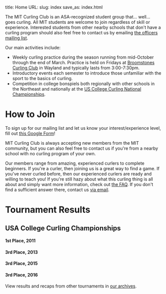title: Home
URL:
slug: index
save_as: index.html

The MIT Curling Club is an ASA-recognized student group that... well... goes curling. All MIT students are welcome to join regardless of skill or experience. Interested students from other nearby schools that don't have a curling program should also feel free to contact us by emailing [the officers mailing list](mailto:curling-owner@mit.edu).

Our main activities include:

* Weekly curling practice during the season running from mid-October through the end of March. Practice is held on Fridays at [Broomstones Curling Club](http://www.broomstones.com) in Wayland and typically lasts from 3:00-7:30pm.
* Introductory events each semester to introduce those unfamiliar with the sport to the basics of curling.
* Competition in college bonspiels both regionally with other schools in the Northeast and nationally at the [US College Curling National Championships](http://www.collegecurlingusa.org).

# How to Join

To sign up for our mailing list and let us know your interest/experience level, fill out [this Google Form](https://docs.google.com/forms/d/e/1FAIpQLSdh9PnNvJg60phe6eYWpnX5pDfun8lDJ3gHYN3Mw5zJQVXIBg/viewform?usp=sf_link)!

MIT Curling Club is always accepting new members from the MIT community, but you can also feel free to contact us if you're from a nearby school with no curling program of your own.

Our members range from amazing, experienced curlers to complete beginners. If you're a curler, then joining us is a great way to find a game. If you've never curled before, then our experienced curlers are ready and willing to teach you! If you're still hazy about what this curling thing is all about and simply want more information, check out [the FAQ](/faq). If you don't find a sufficient answer there, contact us [via email](mailto:curling-owner@mit.edu).

# Tournament Results

## USA College Curling Championships ##

#### 1st Place, 2011

#### 3rd Place, 2013

#### 3rd Place, 2015

#### 3rd Place, 2016

View results and recaps from other tournaments in [our archives](/category/news.html).